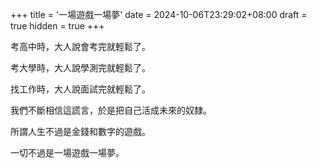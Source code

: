 +++
title = '一場遊戲一場夢'
date = 2024-10-06T23:29:02+08:00
draft = true
hidden = true
+++

考高中時，大人說會考完就輕鬆了。

考大學時，大人說學測完就輕鬆了。

找工作時，大人說面試完就輕鬆了。

我們不斷相信這謊言，於是把自己活成未來的奴隸。

所謂人生不過是金錢和數字的遊戲。

一切不過是一場遊戲一場夢。
